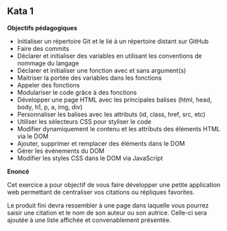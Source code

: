 ## Kata 1

**Objectifs pédagogiques**

- Initialiser un répertoire Git et le lié à un répertoire distant sur GitHub
- Faire des commits
- Déclarer et initialiser des variables en utilisant les conventions de nommage du langage
- Déclarer et initialiser une fonction avec et sans argument(s)
- Maitriser la portée des variables dans les fonctions
- Appeler des fonctions
- Modulariser le code grâce à des fonctions
- Développer une page HTML avec les principales balises (html, head, body, h1, p, a, img, div)
- Personnaliser les balises avec les attributs (id, class, href, src, etc)
- Utiliser les sélecteurs CSS pour styliser le code
- Modifier dynamiquement le contenu et les attributs des éléments HTML via le DOM
- Ajouter, supprimer et remplacer des éléments dans le DOM
- Gérer les événements du DOM
- Modifier les styles CSS dans le DOM via JavaScript

**Enoncé**

Cet exercice a pour objectif de vous faire développer une petite application web permettant de centraliser vos citations ou répliques favorites.

Le produit fini devra ressembler à une page dans laquelle vous pourrez saisir une citation et le nom de son auteur ou son autrice. Celle-ci sera ajoutée à une liste affichée et convenablement présentée.